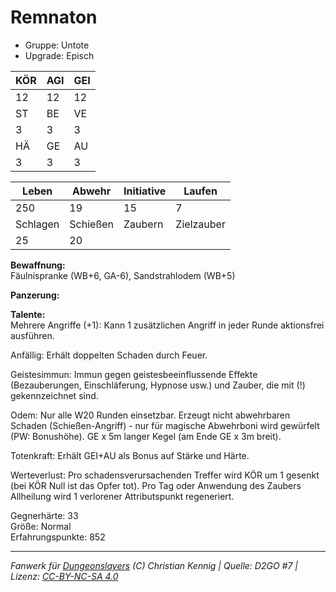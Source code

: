 # Remnaton  
- Gruppe: Untote  
- Upgrade: Episch  

| KÖR | AGI | GEI |  
| --- | --- | --- |  
| 12  | 12  | 12  |
| ST  | BE  | VE  |  
| 3   | 3   | 3   |
| HÄ  | GE  | AU  |  
| 3   | 3   | 3   |


| Leben    | Abwehr   | Initiative | Laufen     |
| -------- | -------- | ---------- | ---------- |
| 250      | 19       | 15         | 7          |
| Schlagen | Schießen | Zaubern    | Zielzauber |
| 25       | 20       |            |            |

**Bewaffnung:**  
Fäulnispranke (WB+6, GA-6), Sandstrahlodem (WB+5)

**Panzerung:**  


**Talente:**  
Mehrere Angriffe (+1): Kann 1 zusätzlichen Angriff in jeder Runde aktionsfrei ausführen. 

Anfällig: Erhält doppelten Schaden durch Feuer. 

Geistesimmun: Immun gegen geistesbeeinflussende Effekte (Bezauberungen, Einschläferung, Hypnose usw.) und Zauber, die mit (!) gekennzeichnet sind. 

Odem: Nur alle W20 Runden einsetzbar. Erzeugt nicht abwehrbaren Schaden (Schießen-Angriff) - nur für magische Abwehrboni wird gewürfelt (PW: Bonushöhe). GE x 5m langer Kegel (am Ende GE x 3m breit). 

Totenkraft: Erhält GEI+AU als Bonus auf Stärke und Härte. 

Werteverlust: Pro schadensverursachenden Treffer wird KÖR um 1 gesenkt (bei KÖR Null ist das Opfer tot). Pro Tag oder Anwendung des Zaubers Allheilung wird 1 verlorener Attributspunkt regeneriert. 


Gegnerhärte: 33  
Größe: Normal  
Erfahrungspunkte: 852  



___
*Fanwerk für [Dungeonslayers](https://www.dungeonslayers.net/) (C) Christian Kennig | Quelle: D2GO #7 | Lizenz: [CC-BY-NC-SA 4.0](https://creativecommons.org/licenses/by-nc-sa/4.0/deed.de)*